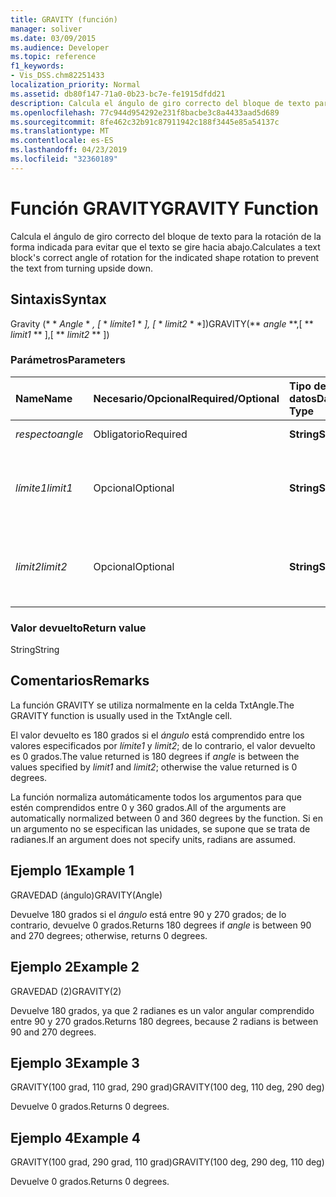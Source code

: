 ```yaml
---
title: GRAVITY (función)
manager: soliver
ms.date: 03/09/2015
ms.audience: Developer
ms.topic: reference
f1_keywords:
- Vis_DSS.chm82251433
localization_priority: Normal
ms.assetid: db80f147-71a0-0b23-bc7e-fe1915dfdd21
description: Calcula el ángulo de giro correcto del bloque de texto para la rotación de la forma indicada para evitar que el texto se gire hacia abajo.
ms.openlocfilehash: 77c944d954292e231f8bacbe3c8a4433aad5d689
ms.sourcegitcommit: 8fe462c32b91c87911942c188f3445e85a54137c
ms.translationtype: MT
ms.contentlocale: es-ES
ms.lasthandoff: 04/23/2019
ms.locfileid: "32360189"
---
```

# <a name="gravity-function"></a><span data-ttu-id="ce143-103">Función GRAVITY</span><span class="sxs-lookup"><span data-stu-id="ce143-103">GRAVITY Function</span></span>

<span data-ttu-id="ce143-104">Calcula el ángulo de giro correcto del bloque de texto para la rotación de la forma indicada para evitar que el texto se gire hacia abajo.</span><span class="sxs-lookup"><span data-stu-id="ce143-104">Calculates a text block's correct angle of rotation for the indicated shape rotation to prevent the text from turning upside down.</span></span>
  
## <a name="syntax"></a><span data-ttu-id="ce143-105">Sintaxis</span><span class="sxs-lookup"><span data-stu-id="ce143-105">Syntax</span></span>

<span data-ttu-id="ce143-106">Gravity (\* \* *Angle* \* *, [* \* *límite1* \* *], [* \* *limit2* \* \*])</span><span class="sxs-lookup"><span data-stu-id="ce143-106">GRAVITY(\*\* *angle* \*\*,[ \*\* *limit1* \*\* ],[ \*\* *limit2* \*\* ])</span></span> 
  
### <a name="parameters"></a><span data-ttu-id="ce143-107">Parámetros</span><span class="sxs-lookup"><span data-stu-id="ce143-107">Parameters</span></span>

|<span data-ttu-id="ce143-108">**Name**</span><span class="sxs-lookup"><span data-stu-id="ce143-108">**Name**</span></span>|<span data-ttu-id="ce143-109">**Necesario/Opcional**</span><span class="sxs-lookup"><span data-stu-id="ce143-109">**Required/Optional**</span></span>|<span data-ttu-id="ce143-110">**Tipo de datos**</span><span class="sxs-lookup"><span data-stu-id="ce143-110">**Data Type**</span></span>|<span data-ttu-id="ce143-111">**Descripción**</span><span class="sxs-lookup"><span data-stu-id="ce143-111">**Description**</span></span>|
|:-----|:-----|:-----|:-----|
| <span data-ttu-id="ce143-112">_respecto_</span><span class="sxs-lookup"><span data-stu-id="ce143-112">_angle_</span></span> <br/> |<span data-ttu-id="ce143-113">Obligatorio</span><span class="sxs-lookup"><span data-stu-id="ce143-113">Required</span></span>  <br/> |<span data-ttu-id="ce143-114">**String**</span><span class="sxs-lookup"><span data-stu-id="ce143-114">**String**</span></span> <br/> | <span data-ttu-id="ce143-115">Ángulo de la forma.</span><span class="sxs-lookup"><span data-stu-id="ce143-115">The shape's angle.</span></span>  <br/> |
| <span data-ttu-id="ce143-116">_límite1_</span><span class="sxs-lookup"><span data-stu-id="ce143-116">_limit1_</span></span> <br/> |<span data-ttu-id="ce143-117">Opcional</span><span class="sxs-lookup"><span data-stu-id="ce143-117">Optional</span></span>  <br/> |<span data-ttu-id="ce143-118">**String**</span><span class="sxs-lookup"><span data-stu-id="ce143-118">**String**</span></span> <br/> |<span data-ttu-id="ce143-119">Primer límite de rotación.</span><span class="sxs-lookup"><span data-stu-id="ce143-119">First limit of rotation.</span></span> <span data-ttu-id="ce143-120">El límite predeterminado es de 90 grados.</span><span class="sxs-lookup"><span data-stu-id="ce143-120">Default is 90 degrees.</span></span>  <br/> |
| <span data-ttu-id="ce143-121">_limit2_</span><span class="sxs-lookup"><span data-stu-id="ce143-121">_limit2_</span></span> <br/> |<span data-ttu-id="ce143-122">Opcional</span><span class="sxs-lookup"><span data-stu-id="ce143-122">Optional</span></span>  <br/> |<span data-ttu-id="ce143-123">**String**</span><span class="sxs-lookup"><span data-stu-id="ce143-123">**String**</span></span> <br/> |<span data-ttu-id="ce143-124">Segundo límite de rotación.</span><span class="sxs-lookup"><span data-stu-id="ce143-124">Second limit of rotation.</span></span> <span data-ttu-id="ce143-125">El límite predeterminado es de 270 grados.</span><span class="sxs-lookup"><span data-stu-id="ce143-125">Default is 270 degrees.</span></span>  <br/> |
   
### <a name="return-value"></a><span data-ttu-id="ce143-126">Valor devuelto</span><span class="sxs-lookup"><span data-stu-id="ce143-126">Return value</span></span>

<span data-ttu-id="ce143-127">String</span><span class="sxs-lookup"><span data-stu-id="ce143-127">String</span></span>
  
## <a name="remarks"></a><span data-ttu-id="ce143-128">Comentarios</span><span class="sxs-lookup"><span data-stu-id="ce143-128">Remarks</span></span>

<span data-ttu-id="ce143-129">La función GRAVITY se utiliza normalmente en la celda TxtAngle.</span><span class="sxs-lookup"><span data-stu-id="ce143-129">The GRAVITY function is usually used in the TxtAngle cell.</span></span> 
  
<span data-ttu-id="ce143-130">El valor devuelto es 180 grados si el _ángulo_ está comprendido entre los valores especificados por _límite1_ y _limit2_; de lo contrario, el valor devuelto es 0 grados.</span><span class="sxs-lookup"><span data-stu-id="ce143-130">The value returned is 180 degrees if  _angle_ is between the values specified by  _limit1_ and  _limit2_; otherwise the value returned is 0 degrees.</span></span>
  
<span data-ttu-id="ce143-131">La función normaliza automáticamente todos los argumentos para que estén comprendidos entre 0 y 360 grados.</span><span class="sxs-lookup"><span data-stu-id="ce143-131">All of the arguments are automatically normalized between 0 and 360 degrees by the function.</span></span> <span data-ttu-id="ce143-132">Si en un argumento no se especifican las unidades, se supone que se trata de radianes.</span><span class="sxs-lookup"><span data-stu-id="ce143-132">If an argument does not specify units, radians are assumed.</span></span> 
  
## <a name="example-1"></a><span data-ttu-id="ce143-133">Ejemplo 1</span><span class="sxs-lookup"><span data-stu-id="ce143-133">Example 1</span></span>

<span data-ttu-id="ce143-134">GRAVEDAD (ángulo)</span><span class="sxs-lookup"><span data-stu-id="ce143-134">GRAVITY(Angle)</span></span>
  
<span data-ttu-id="ce143-135">Devuelve 180 grados si el *ángulo* está entre 90 y 270 grados; de lo contrario, devuelve 0 grados.</span><span class="sxs-lookup"><span data-stu-id="ce143-135">Returns 180 degrees if  *angle*  is between 90 and 270 degrees; otherwise, returns 0 degrees.</span></span> 
  
## <a name="example-2"></a><span data-ttu-id="ce143-136">Ejemplo 2</span><span class="sxs-lookup"><span data-stu-id="ce143-136">Example 2</span></span>

<span data-ttu-id="ce143-137">GRAVEDAD (2)</span><span class="sxs-lookup"><span data-stu-id="ce143-137">GRAVITY(2)</span></span>
  
<span data-ttu-id="ce143-138">Devuelve 180 grados, ya que 2 radianes es un valor angular comprendido entre 90 y 270 grados.</span><span class="sxs-lookup"><span data-stu-id="ce143-138">Returns 180 degrees, because 2 radians is between 90 and 270 degrees.</span></span>
  
## <a name="example-3"></a><span data-ttu-id="ce143-139">Ejemplo 3</span><span class="sxs-lookup"><span data-stu-id="ce143-139">Example 3</span></span>

<span data-ttu-id="ce143-140">GRAVITY(100 grad, 110 grad, 290 grad)</span><span class="sxs-lookup"><span data-stu-id="ce143-140">GRAVITY(100 deg, 110 deg, 290 deg)</span></span>
  
<span data-ttu-id="ce143-141">Devuelve 0 grados.</span><span class="sxs-lookup"><span data-stu-id="ce143-141">Returns 0 degrees.</span></span>
  
## <a name="example-4"></a><span data-ttu-id="ce143-142">Ejemplo 4</span><span class="sxs-lookup"><span data-stu-id="ce143-142">Example 4</span></span>

<span data-ttu-id="ce143-143">GRAVITY(100 grad, 290 grad, 110 grad)</span><span class="sxs-lookup"><span data-stu-id="ce143-143">GRAVITY(100 deg, 290 deg, 110 deg)</span></span>
  
<span data-ttu-id="ce143-144">Devuelve 0 grados.</span><span class="sxs-lookup"><span data-stu-id="ce143-144">Returns 0 degrees.</span></span>
  

